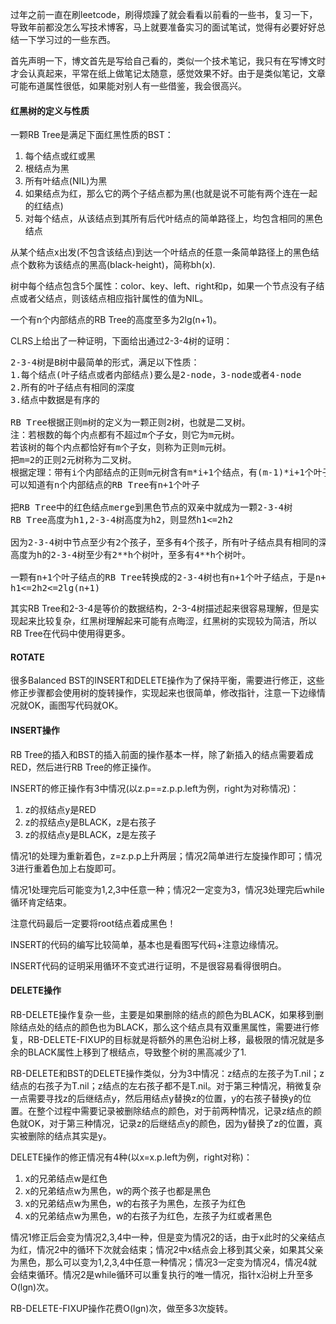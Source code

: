 <!---
title:: 红黑树
date:: 2016-02-29 21:08
categories:: 编程语言, 算法
tags:: algorithm, data structure, tree
-->
过年之前一直在刷leetcode，刷得烦躁了就会看看以前看的一些书，复习一下，导致年前都没怎么写技术博客，马上就要准备实习的面试笔试，觉得有必要好好总结一下学习过的一些东西。

首先声明一下，博文首先是写给自己看的，类似一个技术笔记，我只有在写博文时才会认真起来，平常在纸上做笔记太随意，感觉效果不好。由于是类似笔记，文章可能布道属性很低，如果能对别人有一些借鉴，我会很高兴。
<h4>红黑树的定义与性质</h4>
一颗RB Tree是满足下面红黑性质的BST：
<ol>
	<li>每个结点或红或黑</li>
	<li>根结点为黑</li>
	<li>所有叶结点(NIL)为黑</li>
	<li>如果结点为红，那么它的两个子结点都为黑(也就是说不可能有两个连在一起的红结点)</li>
	<li>对每个结点，从该结点到其所有后代叶结点的简单路径上，均包含相同的黑色结点</li>
</ol>
从某个结点x出发(不包含该结点)到达一个叶结点的任意一条简单路径上的黑色结点个数称为该结点的黑高(black-height)，简称bh(x).

树中每个结点包含5个属性：color、key、left、right和p，如果一个节点没有子结点或者父结点，则该结点相应指针属性的值为NIL。

一个有n个内部结点的RB Tree的高度至多为2lg(n+1)。

CLRS上给出了一种证明，下面给出通过2-3-4树的证明：
<pre>2-3-4树是B树中最简单的形式，满足以下性质：
1.每个结点(叶子结点或者内部结点)要么是2-node，3-node或者4-node
2.所有的叶子结点有相同的深度
3.结点中数据是有序的

RB Tree根据正则m树的定义为一颗正则2树，也就是二叉树。
注：若根数的每个内点都有不超过m个子女，则它为m元树。
若该树的每个内点都恰好有m个子女，则称为正则m元树。
把m=2的正则2元树称为二叉树。
根据定理：带有i个内部结点的正则m元树含有m*i+1个结点，有(m-1)*i+1个叶子结点，
可以知道有n个内部结点的RB Tree有n+1个叶子

把RB Tree中的红色结点merge到黑色节点的双亲中就成为一颗2-3-4树
RB Tree高度为h1,2-3-4树高度为h2，则显然h1&lt;=2h2

因为2-3-4树中节点至少有2个孩子，至多有4个孩子，所有叶子结点具有相同的深度，则：
高度为h的2-3-4树至少有2**h个树叶，至多有4**h个树叶。

一颗有n+1个叶子结点的RB Tree转换成的2-3-4树也有n+1个叶子结点，于是n+1&gt;=2**h2
h1&lt;=2h2&lt;=2lg(n+1)</pre>
其实RB Tree和2-3-4是等价的数据结构，2-3-4树描述起来很容易理解，但是实现起来比较复杂，红黑树理解起来可能有点晦涩，红黑树的实现较为简洁，所以RB Tree在代码中使用得更多。
<h4>ROTATE</h4>
很多Balanced BST的INSERT和DELETE操作为了保持平衡，需要进行修正，这些修正步骤都会使用树的旋转操作，实现起来也很简单，修改指针，注意一下边缘情况就OK，画图写代码就OK。
<h4>INSERT操作</h4>
RB Tree的插入和BST的插入前面的操作基本一样，除了新插入的结点需要着成RED，然后进行RB Tree的修正操作。

INSERT的修正操作有3中情况(以z.p==z.p.p.left为例，right为对称情况)：
<ol>
	<li>z的叔结点y是RED</li>
	<li>z的叔结点y是BLACK，z是右孩子</li>
	<li>z的叔结点y是BLACK，z是左孩子</li>
</ol>
情况1的处理为重新着色，z=z.p.p上升两层；情况2简单进行左旋操作即可；情况3进行重着色加上右旋即可。

情况1处理完后可能变为1,2,3中任意一种；情况2一定变为3，情况3处理完后while循环肯定结束。

注意代码最后一定要将root结点着成黑色！

INSERT的代码的编写比较简单，基本也是看图写代码+注意边缘情况。

INSERT代码的证明采用循环不变式进行证明，不是很容易看得很明白。
<h4>DELETE操作</h4>
RB-DELETE操作复杂一些，主要是如果删除的结点的颜色为BLACK，如果移到删除结点处的结点的颜色也为BLACK，那么这个结点具有双重黑属性，需要进行修复，RB-DELETE-FIXUP的目标就是将额外的黑色沿树上移，最极限的情况就是多余的BLACK属性上移到了根结点，导致整个树的黑高减少了1.

RB-DELETE和BST的DELETE操作类似，分为3中情况：z结点的左孩子为T.nil；z结点的右孩子为T.nil；z结点的左右孩子都不是T.nil。对于第三种情况，稍微复杂一点需要寻找z的后继结点y，然后用结点y替换z的位置，y的右孩子替换y的位置。在整个过程中需要记录被删除结点的颜色，对于前两种情况，记录z结点的颜色就OK，对于第三种情况，记录z的后继结点y的颜色，因为y替换了z的位置，真实被删除的结点其实是y。

DELETE操作的修正情况有4种(以x=x.p.left为例，right对称)：
<ol>
	<li>x的兄弟结点w是红色</li>
	<li>x的兄弟结点w为黑色，w的两个孩子也都是黑色</li>
	<li>x的兄弟结点w为黑色，w的右孩子为黑色，左孩子为红色</li>
	<li>x的兄弟结点w为黑色，w的右孩子为红色，左孩子为红或者黑色</li>
</ol>
情况1修正后会变为情况2,3,4中一种，但是变为情况2的话，由于x此时的父亲结点为红，情况2中的循环下次就会结束；情况2中x结点会上移到其父亲，如果其父亲为黑色，那么可以变为1,2,3,4中任意一种情况；情况3一定变为情况4，情况4就会结束循环。情况2是while循环可以重复执行的唯一情况，指针x沿树上升至多O(lgn)次。

RB-DELETE-FIXUP操作花费O(lgn)次，做至多3次旋转。

&nbsp;

&nbsp;

&nbsp;